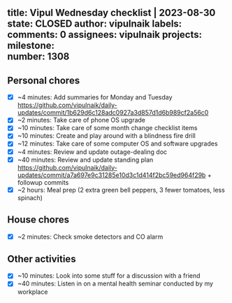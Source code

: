 title:	Vipul Wednesday checklist | 2023-08-30
state:	CLOSED
author:	vipulnaik
labels:	
comments:	0
assignees:	vipulnaik
projects:	
milestone:	
number:	1308
--
## Personal chores

- [x] ~4 minutes: Add summaries for Monday and Tuesday https://github.com/vipulnaik/daily-updates/commit/1b629d6c128adc0927a3d857d1d6b989cf2a56c0
- [x] ~2 minutes: Take care of phone OS upgrade
- [x] ~10 minutes: Take care of some month change checklist items
- [x] ~10 minutes: Create and play around with a blindness fire drill
- [x] ~12 minutes: Take care of some computer OS and software upgrades
- [x] ~4 minutes: Review and update outage-dealing doc
- [x] ~40 minutes: Review and update standing plan https://github.com/vipulnaik/daily-updates/commit/a7a697e9c31285e10d3c1d414f2bc59ed964f29b + followup commits
- [x] ~2 hours: Meal prep (2 extra green bell peppers, 3 fewer tomatoes, less spinach)

## House chores

- [x] ~2 minutes: Check smoke detectors and CO alarm
 
## Other activities

- [x] ~10 minutes: Look into some stuff for a discussion with a friend
- [x] ~40 minutes: Listen in on a mental health seminar conducted by my workplace
